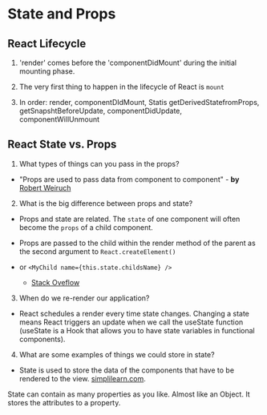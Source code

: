 # State and Props

## React Lifecycle

1. 'render' comes before the 'componentDidMount' during the initial mounting phase.

2. The very first thing to happen in the lifecycle of React is `mount`

3. In order:
render, componentDIdMount, Statis getDerivedStatefromProps, getSnapshtBeforeUpdate, componentDidUpdate, componentWillUnmount

## React State vs. Props

1. What types of things can you pass in the props?

* "Props are used to pass data from component to component" - __by__ [Robert Weiruch](https://www.robinwieruch.de/react-pass-props-to-component/)

2. What is the big difference between props and state?

* Props and state are related. The `state` of one component will often become the `props` of a child component.

* Props are passed to  the child within the render method of the parent as the second argument to `React.createElement()`

* or `<MyChild name={this.state.childsName} />`

  * [Stack Oveflow](https://stackoverflow.com/questions/27991366/what-is-the-difference-between-state-and-props-in-react)

3. When do we re-render our application?

- React schedules a render every time state changes. Changing a state means React triggers an update when we call the useState function (useState is a Hook that allows you to have state variables in functional components).

4. What are some examples of things we could store in state?

- State is used to store the data of the components that have to be rendered to the view. [simplilearn.com](https://www.simplilearn.com/tutorials/reactjs-tutorial/reactjs-state).

State can contain as many properties as you like. Almost like an Object. It stores the attributes to a property.